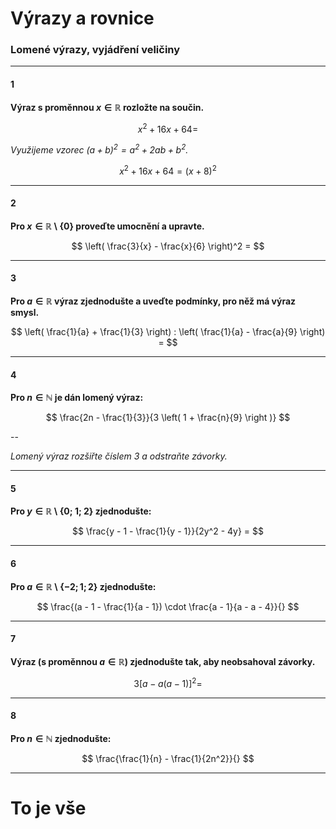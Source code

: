 # Výrazy a rovnice

### Lomené výrazy, vyjádření veličiny

---

#### 1

**Výraz s proměnnou $x \in \mathbb{R}$ rozložte na součin.**

$$
x^2 + 16x + 64 =
$$

*Využijeme vzorec $(a+b)^2 = a^2 + 2ab + b^2$.*

$$
x^2 + 16x + 64 = (x + 8)^2
$$

---

#### 2

**Pro $x \in \mathbb{R} \setminus \{0\}$ proveďte umocnění a upravte.**

$$
\left( \frac{3}{x} - \frac{x}{6} \right)^2 =
$$

---

#### 3

**Pro $a \in \mathbb{R}$ výraz zjednodušte a uveďte podmínky, pro něž má výraz smysl.**

$$
\left( \frac{1}{a} + \frac{1}{3} \right) : \left( \frac{1}{a} - \frac{a}{9} \right) =
$$

---

#### 4

**Pro $n \in \mathbb{N}$ je dán lomený výraz:**

$$
\frac{2n - \frac{1}{3}}{3 \left( 1 + \frac{n}{9} \right )}
$$

--

*Lomený výraz rozšiřte číslem 3 a odstraňte závorky.*

---

#### 5

**Pro $y \in \mathbb{R} \setminus \{0;\ 1;\ 2\}$ zjednodušte:**

$$
\frac{y - 1 - \frac{1}{y - 1}}{2y^2 - 4y} =
$$

---

#### 6

**Pro $a \in \mathbb{R} \setminus \{-2; 1; 2\}$ zjednodušte:**

$$
  \frac{(a - 1 - \frac{1}{a - 1}) \cdot \frac{a - 1}{a - a - 4}}{}
$$

---

#### 7

**Výraz (s proměnnou $a \in \mathbb{R}$) zjednodušte tak, aby neobsahoval závorky.**

$$
  3[a - a (a - 1)]^2 =
$$

---

#### 8

**Pro $n \in \mathbb{N}$ zjednodušte:**

$$
  \frac{\frac{1}{n} - \frac{1}{2n^2}}{}
$$

---

# To je vše
